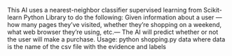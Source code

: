 This AI uses a nearest-neighbor classifier supervised learning from Scikit-learn Python Library to do the following:
Given information about a user — how many pages they’ve visited, whether they’re shopping on a weekend, what web browser they’re using, etc.—
The AI will predict whether or not the user will make a purchase.
Usage: python shopping.py data 
where data is the name of the csv file with the evidence and labels
